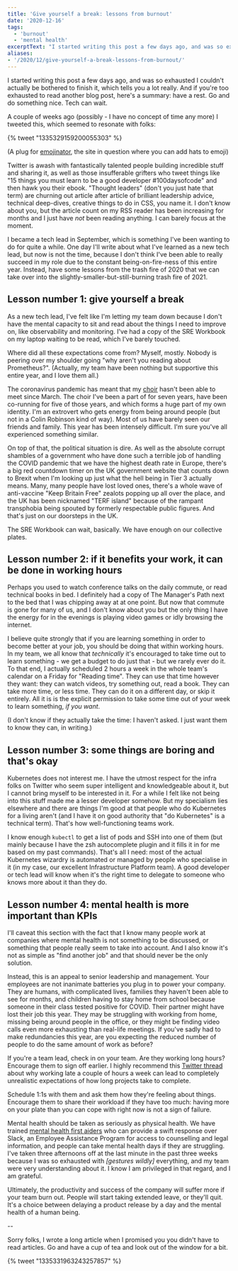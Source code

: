 ```yaml
---
title: 'Give yourself a break: lessons from burnout'
date: '2020-12-16'
tags: 
  - 'burnout'
  - 'mental health'
excerptText: "I started writing this post a few days ago, and was so exhausted I couldn't actually be bothered to finish it, which tells you a lot really. Here are some lessons from the trash fire of 2020 that we can take over into the slightly-smaller-but-still-burning trash fire of 2021. "
aliases:
- '/2020/12/give-yourself-a-break-lessons-from-burnout/'
---
```


I started writing this post a few days ago, and was so exhausted I couldn't actually be bothered to finish it, which tells you a lot really. And if you're too exhausted to read another blog post, here's a summary: have a rest. Go and do something nice. Tech can wait. 

A couple of weeks ago (possibly - I have no concept of time any more) I tweeted this, which seemed to resonate with folks:

{% tweet "1335329159200055303" %}

(A plug for [emojinator](https://emojinator.fun), the site in question where you can add hats to emoji) 

Twitter is awash with fantastically talented people building incredible stuff and sharing it, as well as those insufferable grifters who tweet things like "15 things you must learn to be a good developer #100daysofcode" and then hawk you their ebook. "Thought leaders" (don't you just hate that term) are churning out article after article of brilliant leadership advice, technical deep-dives, creative things to do in CSS, you name it. I don't know about you, but the article count on my RSS reader has been increasing for months and I just have *not* been reading anything. I can barely focus at the moment.

I became a tech lead in September, which is something I've been wanting to do for quite a while. One day I'll write about what I've learned as a new tech lead, but now is not the time, because I don't think I've been able to really succeed in my role due to the constant being-on-fire-ness of this entire year. Instead, have some lessons from the trash fire of 2020 that we can take over into the slightly-smaller-but-still-burning trash fire of 2021. 

## Lesson number 1: give yourself a break

As a new tech lead, I've felt like I'm letting my team down because I don't have the mental capacity to sit and read about the things I need to improve on, like observability and monitoring. I've had a copy of the SRE Workbook on my laptop waiting to be read, which I've barely touched. 

Where did all these expectations come from? Myself, mostly. Nobody is peering over my shoulder going "why aren't you reading about Prometheus?". (Actually, my team have been nothing but supportive this entire year, and I love them all.)

The coronavirus pandemic has meant that my [choir](https://shechoir.com/london) hasn't been able to meet since March. The choir I've been a part of for seven years, have been co-running for five of those years, and which forms a huge part of my own identity. I'm an extrovert who gets energy from being around people (but not in a Colin Robinson kind of way). Most of us have barely seen our friends and family. This year has been intensely difficult. I'm sure you've all experienced something similar. 

On top of that, the political situation is dire. As well as the absolute corrupt shambles of a government who have done such a terrible job of handling the COVID pandemic that we have the highest death rate in Europe, there's a big red countdown timer on the UK government website that counts down to Brexit when I'm looking up just what the hell being in Tier 3 actually means. Many, many people have lost loved ones, there's a whole wave of anti-vaccine "Keep Britain Free" zealots popping up all over the place, and the UK has been nicknamed "TERF island" because of the rampant transphobia being spouted by formerly respectable public figures. And that's just on our doorsteps in the UK. 

The SRE Workbook can wait, basically. We have enough on our collective plates. 

## Lesson number 2: if it benefits your work, it can be done in working hours
Perhaps you used to watch conference talks on the daily commute, or read technical books in bed. I definitely had a copy of The Manager's Path next to the bed that I was chipping away at at one point. But now that commute is gone for many of us, and I don't know about you but the only thing I have the energy for in the evenings is playing video games or idly browsing the internet.

I believe quite strongly that if you are learning something in order to become better at your job, you should be doing that within working hours. In my team, we all know that *technically* it's encouraged to take time out to learn something - we get a budget to do just that - but we rarely ever do it. To that end, I actually scheduled 2 hours a week in the whole team's calendar on a Friday for "Reading time". They can use that time however they want: they can watch videos, try something out, read a book. They can take more time, or less time. They can do it on a different day, or skip it entirely. All it is is the explicit permission to take some time out of your week to learn something, *if you want*. 

(I don't know if they actually take the time: I haven't asked. I just want them to know they can, in writing.)

## Lesson number 3: some things are boring and that's okay
Kubernetes does not interest me. I have the utmost respect for the infra folks on Twitter who seem super intelligent and knowledgeable about it, but I cannot bring myself to be interested in it. For a while I felt like not being into this stuff made me a lesser developer somehow. But my specialism lies elsewhere and there are things I'm good at that people who do Kubernetes for a living aren't (and I have it on good authority that "do Kubernetes" is a technical term). That's how well-functioning teams work. 

I know enough `kubectl` to get a list of pods and SSH into one of them (but mainly because I have the zsh autocomplete plugin and it fills it in for me based on my past commands). That's all I need: most of the actual Kubernetes wizardry is automated or managed by people who specialise in it (in my case, our excellent Infrastructure Platform team). A good developer or tech lead will know when it's the right time to delegate to someone who knows more about it than they do. 

## Lesson number 4: mental health is more important than KPIs
I'll caveat this section with the fact that I know many people work at companies where mental health is not something to be discussed, or something that people really seem to take into account. And I also know it's not as simple as "find another job" and that should never be the only solution. 

Instead, this is an appeal to senior leadership and management. Your employees are not inanimate batteries you plug in to power your company. They are humans, with complicated lives, families they haven't been able to see for months, and children having to stay home from school because someone in their class tested positive for COVID. Their partner might have lost their job this year. They may be struggling with working from home, missing being around people in the office, or they might be finding video calls even more exhausting than real-life meetings. If you've sadly had to make redundancies this year, are you expecting the reduced number of people to do the same amount of work as before? 

If you're a team lead, check in on your team. Are they working long hours? Encourage them to sign off earlier. I highly recommend this [Twitter thread](https://twitter.com/kkukshtel/status/1338240765605109762) about why working late a couple of hours a week can lead to completely unrealistic expectations of how long projects take to complete. 

Schedule 1:1s with them and ask them how they're feeling about things. Encourage them to share their workload if they have too much: having more on your plate than you can cope with right now is not a sign of failure. 

Mental health should be taken as seriously as physical health. We have trained [mental health first aiders](https://mhfaengland.org/) who can provide a swift response over Slack, an Employee Assistance Program for access to counselling and legal information, and people can take mental health days if they are struggling. I've taken three afternoons off at the last minute in the past three weeks because I was so exhausted with *[gestures wildly]* everything, and my team were very understanding about it. I know I am privileged in that regard, and I am grateful.

Ultimately, the productivity and success of the company will suffer more if your team burn out. People will start taking extended leave, or they'll quit. It's a choice between delaying a product release by a day and the mental health of a human being. 

-- 

Sorry folks, I wrote a long article when I promised you you didn't have to read articles. Go and have a cup of tea and look out of the window for a bit. 

{% tweet "1335331963243257857" %}